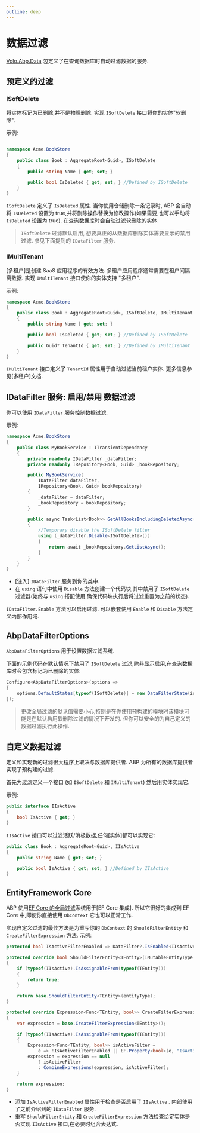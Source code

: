 ```yaml
---
outline: deep
---
```


# 数据过滤

[Volo.Abp.Data](https://www.nuget.org/packages/Volo.Abp.Data) 包定义了在查询数据库时自动过滤数据的服务.

## 预定义的过滤

### ISoftDelete

将实体标记为已删除,并不是物理删除. 实现 `ISoftDelete` 接口将你的实体"软删除".

示例:

```csharp

namespace Acme.BookStore
{
    public class Book : AggregateRoot<Guid>, ISoftDelete
    {
        public string Name { get; set; }

        public bool IsDeleted { get; set; } //Defined by ISoftDelete
    }
}
```

`ISoftDelete` 定义了 `IsDeleted` 属性. 当你使用仓储删除一条记录时, ABP 会自动将 `IsDeleted` 设置为 true,并将删除操作替换为修改操作(如果需要,也可以手动将 `IsDeleted` 设置为 true). 在查询数据库时会自动过滤软删除的实体.

> `ISoftDelete` 过滤默认启用, 想要真正的从数据库删除实体需要显示的禁用过滤. 参见下面提到的 `IDataFilter` 服务.

### IMultiTenant

[多租户]是创建 SaaS 应用程序的有效方法. 多租户应用程序通常需要在租户间隔离数据. 实现 `IMultiTenant` 接口使你的实体支持 "多租户".

示例:

```csharp
namespace Acme.BookStore
{
    public class Book : AggregateRoot<Guid>, ISoftDelete, IMultiTenant
    {
        public string Name { get; set; }

        public bool IsDeleted { get; set; } //Defined by ISoftDelete

        public Guid? TenantId { get; set; } //Defined by IMultiTenant
    }
}
```

`IMultiTenant` 接口定义了 `TenantId` 属性用于自动过滤当前租户实体. 更多信息参见[多租户]文档.

## IDataFilter 服务: 启用/禁用 数据过滤

你可以使用 `IDataFilter` 服务控制数据过滤.

示例:

```csharp
namespace Acme.BookStore
{
    public class MyBookService : ITransientDependency
    {
        private readonly IDataFilter _dataFilter;
        private readonly IRepository<Book, Guid> _bookRepository;

        public MyBookService(
            IDataFilter dataFilter,
            IRepository<Book, Guid> bookRepository)
        {
            _dataFilter = dataFilter;
            _bookRepository = bookRepository;
        }

        public async Task<List<Book>> GetAllBooksIncludingDeletedAsync()
        {
            //Temporary disable the ISoftDelete filter
            using (_dataFilter.Disable<ISoftDelete>())
            {
                return await _bookRepository.GetListAsync();
            }
        }
    }
}
```

- [注入] `IDataFilter` 服务到你的类中.
- 在 `using` 语句中使用 `Disable` 方法创建一个代码块,其中禁用了 `ISoftDelete` 过滤器(始终与 `using` 搭配使用,确保代码块执行后将过滤重置为之前的状态).

`IDataFilter.Enable` 方法可以启用过滤. 可以嵌套使用 `Enable` 和 `Disable` 方法定义内部作用域.

## AbpDataFilterOptions

`AbpDataFilterOptions` 用于设置数据过滤系统.

下面的示例代码在默认情况下禁用了 `ISoftDelete` 过滤,除非显示启用,在查询数据库时会包含标记为已删除的实体:

```csharp
Configure<AbpDataFilterOptions>(options =>
{
    options.DefaultStates[typeof(ISoftDelete)] = new DataFilterState(isEnabled: false);
});
```

> 更改全局过滤的默认值需要小心,特别是在你使用预构建的模块时该模块可能是在默认启用软删除过滤的情况下开发的. 但你可以安全的为自己定义的数据过滤执行此操作.

## 自定义数据过滤

定义和实现新的过滤很大程序上取决与数据库提供者. ABP 为所有的数据库提供者实现了预构建的过滤.

首先为过滤定义一个接口 (如 `ISoftDelete` 和 `IMultiTenant`) 然后用实体实现它.

示例:

```csharp
public interface IIsActive
{
    bool IsActive { get; }
}
```

`IIsActive` 接口可以过滤活跃/消极数据,任何[实体]都可以实现它:

```csharp
public class Book : AggregateRoot<Guid>, IIsActive
{
    public string Name { get; set; }

    public bool IsActive { get; set; } //Defined by IIsActive
}
```

## EntityFramework Core

ABP 使用[EF Core 的全局过滤](https://docs.microsoft.com/en-us/ef/core/querying/filters)系统用于[EF Core 集成]. 所以它很好的集成到 EF Core 中,即使你直接使用 `DbContext` 它也可以正常工作.

实现自定义过滤的最佳方法是为重写你的 `DbContext` 的 `ShouldFilterEntity` 和 `CreateFilterExpression` 方法. 示例:

```csharp
protected bool IsActiveFilterEnabled => DataFilter?.IsEnabled<IIsActive>() ?? false;

protected override bool ShouldFilterEntity<TEntity>(IMutableEntityType entityType)
{
    if (typeof(IIsActive).IsAssignableFrom(typeof(TEntity)))
    {
        return true;
    }

    return base.ShouldFilterEntity<TEntity>(entityType);
}

protected override Expression<Func<TEntity, bool>> CreateFilterExpression<TEntity>()
{
    var expression = base.CreateFilterExpression<TEntity>();

    if (typeof(IIsActive).IsAssignableFrom(typeof(TEntity)))
    {
        Expression<Func<TEntity, bool>> isActiveFilter =
            e => !IsActiveFilterEnabled || EF.Property<bool>(e, "IsActive");
        expression = expression == null
            ? isActiveFilter
            : CombineExpressions(expression, isActiveFilter);
    }

    return expression;
}
```

- 添加 `IsActiveFilterEnabled` 属性用于检查是否启用了 `IIsActive` . 内部使用了之前介绍到的 `IDataFilter` 服务.
- 重写 `ShouldFilterEntity` 和 `CreateFilterExpression` 方法检查给定实体是否实现 `IIsActive` 接口,在必要时组合表达式.
